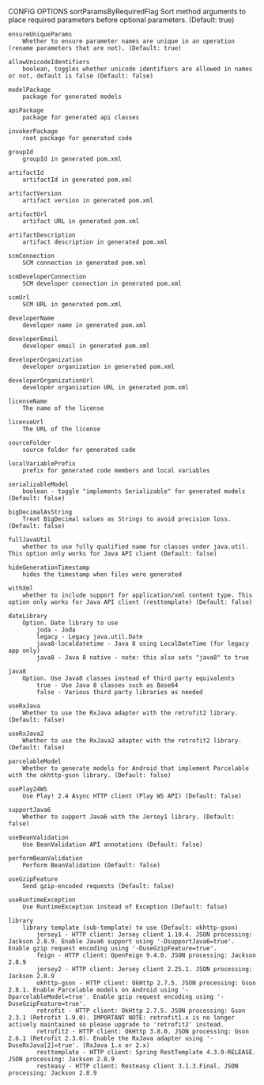 CONFIG OPTIONS
	sortParamsByRequiredFlag
	    Sort method arguments to place required parameters before optional parameters. (Default: true)

	ensureUniqueParams
	    Whether to ensure parameter names are unique in an operation (rename parameters that are not). (Default: true)

	allowUnicodeIdentifiers
	    boolean, toggles whether unicode identifiers are allowed in names or not, default is false (Default: false)

	modelPackage
	    package for generated models

	apiPackage
	    package for generated api classes

	invokerPackage
	    root package for generated code

	groupId
	    groupId in generated pom.xml

	artifactId
	    artifactId in generated pom.xml

	artifactVersion
	    artifact version in generated pom.xml

	artifactUrl
	    artifact URL in generated pom.xml

	artifactDescription
	    artifact description in generated pom.xml

	scmConnection
	    SCM connection in generated pom.xml

	scmDeveloperConnection
	    SCM developer connection in generated pom.xml

	scmUrl
	    SCM URL in generated pom.xml

	developerName
	    developer name in generated pom.xml

	developerEmail
	    developer email in generated pom.xml

	developerOrganization
	    developer organization in generated pom.xml

	developerOrganizationUrl
	    developer organization URL in generated pom.xml

	licenseName
	    The name of the license

	licenseUrl
	    The URL of the license

	sourceFolder
	    source folder for generated code

	localVariablePrefix
	    prefix for generated code members and local variables

	serializableModel
	    boolean - toggle "implements Serializable" for generated models (Default: false)

	bigDecimalAsString
	    Treat BigDecimal values as Strings to avoid precision loss. (Default: false)

	fullJavaUtil
	    whether to use fully qualified name for classes under java.util. This option only works for Java API client (Default: false)

	hideGenerationTimestamp
	    hides the timestamp when files were generated

	withXml
	    whether to include support for application/xml content type. This option only works for Java API client (resttemplate) (Default: false)

	dateLibrary
	    Option. Date library to use
	        joda - Joda
	        legacy - Legacy java.util.Date
	        java8-localdatetime - Java 8 using LocalDateTime (for legacy app only)
	        java8 - Java 8 native - note: this also sets "java8" to true

	java8
	    Option. Use Java8 classes instead of third party equivalents
	        true - Use Java 8 classes such as Base64
	        false - Various third party libraries as needed

	useRxJava
	    Whether to use the RxJava adapter with the retrofit2 library. (Default: false)

	useRxJava2
	    Whether to use the RxJava2 adapter with the retrofit2 library. (Default: false)

	parcelableModel
	    Whether to generate models for Android that implement Parcelable with the okhttp-gson library. (Default: false)

	usePlay24WS
	    Use Play! 2.4 Async HTTP client (Play WS API) (Default: false)

	supportJava6
	    Whether to support Java6 with the Jersey1 library. (Default: false)

	useBeanValidation
	    Use BeanValidation API annotations (Default: false)

	performBeanValidation
	    Perform BeanValidation (Default: false)

	useGzipFeature
	    Send gzip-encoded requests (Default: false)

	useRuntimeException
	    Use RuntimeException instead of Exception (Default: false)

	library
	    library template (sub-template) to use (Default: okhttp-gson)
	        jersey1 - HTTP client: Jersey client 1.19.4. JSON processing: Jackson 2.8.9. Enable Java6 support using '-DsupportJava6=true'. Enable gzip request encoding using '-DuseGzipFeature=true'.
	        feign - HTTP client: OpenFeign 9.4.0. JSON processing: Jackson 2.8.9
	        jersey2 - HTTP client: Jersey client 2.25.1. JSON processing: Jackson 2.8.9
	        okhttp-gson - HTTP client: OkHttp 2.7.5. JSON processing: Gson 2.8.1. Enable Parcelable models on Android using '-DparcelableModel=true'. Enable gzip request encoding using '-DuseGzipFeature=true'.
	        retrofit - HTTP client: OkHttp 2.7.5. JSON processing: Gson 2.3.1 (Retrofit 1.9.0). IMPORTANT NOTE: retrofit1.x is no longer actively maintained so please upgrade to 'retrofit2' instead.
	        retrofit2 - HTTP client: OkHttp 3.8.0. JSON processing: Gson 2.6.1 (Retrofit 2.3.0). Enable the RxJava adapter using '-DuseRxJava[2]=true'. (RxJava 1.x or 2.x)
	        resttemplate - HTTP client: Spring RestTemplate 4.3.9-RELEASE. JSON processing: Jackson 2.8.9
	        resteasy - HTTP client: Resteasy client 3.1.3.Final. JSON processing: Jackson 2.8.9